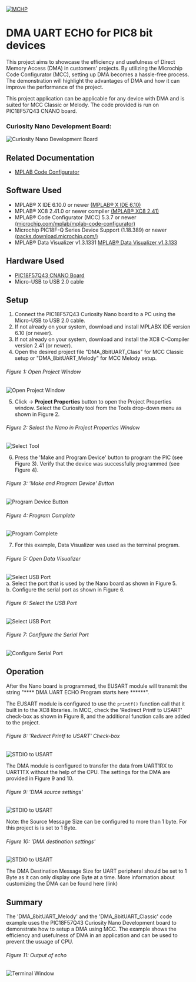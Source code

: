 <!-- Please do not change this logo with link -->

[![MCHP](images/microchip.png)](https://www.microchip.com)

# DMA UART ECHO for PIC8 bit devices

This project aims to showcase the efficiency and usefulness of Direct Memory Access (DMA) in customers' projects. By utilizing the Microchip Code Configurator (MCC), setting up DMA becomes a hassle-free process. The demonstration will highlight the advantages of DMA and how it can improve the performance of the project. 

This project application can be applicable for any device with DMA and is suited for MCC Classic or Melody. The code provided is run on PIC18F57Q43 CNANO board.

### Curiosity Nano Development Board:
![Curiosity Nano Development Board](images/pic18f57q43.PNG)

## Related Documentation

- [MPLAB Code Configurator](https://www.microchip.com/en-us/development-tools-tools-and-software/embedded-software-center/mplab-code-configurator)


## Software Used

- MPLAB® X IDE 6.10.0 or newer [(MPLAB® X IDE 6.10)](https://www.microchip.com/en-us/development-tools-tools-and-software/mplab-x-ide?utm_source=GitHub&utm_medium=TextLink&utm_campaign=MCU8_MMTCha_MPAE_Examples&utm_content=pic18f57q43-dma-uart-echo-mplab-mcc-github)
- MPLAB® XC8 2.41.0 or newer compiler [(MPLAB® XC8 2.41)](https://www.microchip.com/en-us/development-tools-tools-and-software/mplab-xc-compilers?utm_source=GitHub&utm_medium=TextLink&utm_campaign=MCU8_MMTCha_MPAE_Examples&utm_content=pic18f57q43-dma-uart-echo-mplab-mcc-github)
- MPLAB® Code Configurator (MCC) 5.3.7 or newer [(microchip.com/mplab/mplab-code-configurator)](https://www.microchip.com/mplab/mplab-code-configurator)
- Microchip PIC18F-Q Series Device Support (1.18.389) or newer [(packs.download.microchip.com/)](https://packs.download.microchip.com/)
- MPLAB® Data Visualizer v1.3.1331 [MPLAB®  Data Visualizer v1.3.133](https://www.microchip.com/en-us/tools-resources/debug/mplab-data-visualizer)

## Hardware Used

- [PIC18F57Q43 CNANO Board](https://www.microchip.com/en-us/development-tool/DM164150)
- Micro-USB to USB 2.0 cable



## Setup

1. Connect the PIC18F57Q43 Curiosity Nano board to a PC using the Micro-USB to USB 2.0 cable.
2. If not already on your system, download and install MPLABX IDE version 6.10 (or newer).
3. If not already on your system, download and install the XC8 C-Compiler version 2.41 (or newer).
4. Open the desired project file "DMA_8bitUART_Class" for MCC Classic setup or "DMA_8bitUART_Melody" for MCC Melody setup.

  ###### Figure 1: Open Project Window
  ![Open Project Window](images/openproj.PNG)

5. Click -> **Project Properties** button to open the Project Properties window. Select the Curiosity tool from the Tools drop-down menu as shown in Figure 2.

  ###### Figure 2: Select the Nano in Project Properties Window
  ![Select Tool](images/projprop.PNG)

6. Press the 'Make and Program Device' button to program the PIC (see Figure 3). Verify that the device was successfully programmed (see Figure 4).

  ###### Figure 3: 'Make and Program Device' Button
  ![Program Device Button](images/build.PNG)

  ###### Figure 4: Program Complete
  ![Program Complete](images/progcomplete.PNG)

7. For this example, Data Visualizer was used as the terminal program.
  ###### Figure 5: Open Data Visualizer
  ![Select USB Port](images/opendv.PNG)   
  a. Select the port that is used by the Nano board as shown in Figure 5. <br />
  b. Configure the serial port as shown in Figure 6. <br />
  ###### Figure 6: Select the USB Port
  ![Select USB Port](images/portselection.PNG)

  ###### Figure 7: Configure the Serial Port
  ![Configure Serial Port](images/serialsetup.PNG)


## Operation
After the Nano board is programmed, the EUSART module will transmit the string "**** DMA UART ECHO Program starts here  ******".

The EUSART module is configured to use the `printf()` function call that it built in to the XC8 libraries. In MCC, check the 'Redirect Printf to USART' check-box as shown in Figure 8, and the additional function calls are added to the project. 

  ###### Figure 8: 'Redirect Printf to USART' Check-box
  ![STDIO to USART](images/STDIO2USART.PNG)

The DMA module is configured to transfer the data from UART1RX to UART1TX without the help of the CPU. The settings for the DMA are provided in Figure 9 and 10.

  ###### Figure 9: 'DMA source settings' 
  ![STDIO to USART](images/dmasource.PNG)

Note: the Source Message Size can be configured to more than 1 byte. For this project is is set to 1 Byte.

  ###### Figure 10: 'DMA destination settings' 
  ![STDIO to USART](images/dmadestination.PNG)

The DMA Destination Message Size for UART peripheral should be set to 1 Byte as it can only display one Byte at a time. More information about customizing the DMA can be found here (link)  
## Summary
The 'DMA_8bitUART_Melody' and the 'DMA_8bitUART_Classic' code example uses the PIC18F57Q43 Curiosity Nano Development board to demonstrate how to setup a DMA using MCC. The example shows the efficiency and usefulness of DMA in an application and can be used to prevent the usuage of CPU.

###### Figure 11: Output of echo
![Terminal Window](images/output.PNG)